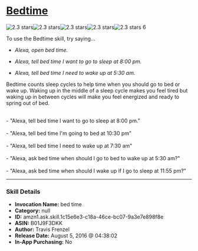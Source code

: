 # [Bedtime](http://alexa.amazon.com/#skills/amzn1.ask.skill.1c15e6e3-c18a-46ce-bc07-9a3e7e898f8e)
![2.3 stars](../../images/ic_star_black_18dp_1x.png)![2.3 stars](../../images/ic_star_black_18dp_1x.png)![2.3 stars](../../images/ic_star_half_black_18dp_1x.png)![2.3 stars](../../images/ic_star_border_black_18dp_1x.png)![2.3 stars](../../images/ic_star_border_black_18dp_1x.png) 6

To use the Bedtime skill, try saying...

* *Alexa, open bed time.*

* *Alexa, tell bed time I want to go to sleep at 8:00 pm.*

* *Alexa, tell bed time I need to wake up at 5:30 am.*

Bedtime counts sleep cycles to help time when you should go to bed or wake up. Waking up in the middle of a sleep cycle makes you feel tired but waking up in between cycles will make you feel energized and ready to spring out of bed.

<br/>
- "Alexa, tell bed time I want to go to sleep at 8:00 pm."
<br/>
<br/>
- "Alexa, tell bed time I'm going to bed at 10:30 pm"
<br/>
<br/>
- "Alexa, tell bed time I need to wake up at 7:30 am"
<br/>
<br/>
- "Alexa, ask bed time when should I go to bed to wake up at 5:30 am?"
<br/>
<br/>
- "Alexa, ask bed time when should I wake up if I go to sleep at 11:55 pm?"

***

### Skill Details

* **Invocation Name:** bed time
* **Category:** null
* **ID:** amzn1.ask.skill.1c15e6e3-c18a-46ce-bc07-9a3e7e898f8e
* **ASIN:** B01J9F3DKK
* **Author:** Travis Frenzel
* **Release Date:** August 5, 2016 @ 04:38:02
* **In-App Purchasing:** No
